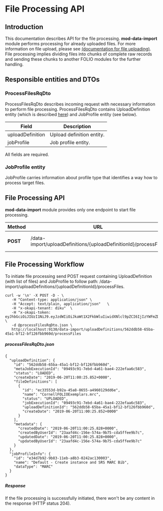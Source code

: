 # File Processing API

## Introduction

This documentation describes API for the file processing. 
**mod-data-import** module performs processing for already uploaded files. For more information on file upload, please see [(documentation for file uploading)](FileUploadApi.md).
File processing implies dividing files into chunks of complete raw records and sending these chunks to another FOLIO modules for the further handling.

## Responsible entities and DTOs

### ProcessFilesRqDto

ProcessFilesRqDto describes incoming request with necessary information to perform file processing. ProcessFilesRqDto contains UploadDefinition entity (which is described [here](FileUploadApi.md)) and JobProfile entity (see below).

|Field | Description |
| ------ | ------ |
| uploadDefinition | Upload definition entity. |
| jobProfile | Job profile entity. |
All fields are required.

### JobProfile entity 

JobProfile carries information about profile type that identifies a way how to process target files.

## File Processing API

**mod-data-import** module provides only one endpoint to start file processing.

| Method | URL | ContentType |Description |
| ------ |------ | ------ |------ |
| **POST** | /data-import/uploadDefinitions/{uploadDefinitionId}/processFiles  | application/json | Starts the file processing |

## File Processing Workflow

To initiate file processing send POST request containing UploadDefinition (with list of files) and JobProfile 
to follow path: /data-import/uploadDefinitions/{uploadDefinitionId}/processFiles.
```
curl -w '\n' -X POST -D - \
   -H "Content-type: application/json" \
   -H "Accept: text/plain, application/json"   \
   -H "x-okapi-tenant: diku"  \
   -H "x-okapi-token: eyJhbGciOiJIUzI1NiJ9.eyJzdWIiOiJkaWt1X2FkbWluIiwidXNlcl9pZCI6IjIzYWFmZDRjLTE1NmUtNTc0YS05Yjc1LWNkYTVmZmVlOWI3YyIsImNhY2hlX2tleSI6ImU4MmYwODc0LTI5NGEtNDc2ZS1hOTZhLTAxMDU2YWE1N2EzYSIsImlhdCI6MTU2MTAxNzUxNiwidGVuYW50IjoiZGlrdSJ9.h_IJSUrGJ2hK06St79vGpWPNwzczkBDUk6q4Y7p_9K0" \
   -d @processFilesRqDto.json \
   http://localhost:9130/data-import/uploadDefinitions/562ddb58-65ba-45a1-bf12-bf126fbb960d/processFiles
```

##### processFilesRqDto.json

```
{
  "uploadDefinition": {
    "id": "562ddb58-65ba-45a1-bf12-bf126fbb960d",
    "metaJobExecutionId": "09493c91-7ebd-4a61-bae4-222efaa6c583",
    "status": "LOADED",
    "createDate": "2019-06-20T11:00:25.852+0000",
    "fileDefinitions": [
      {
        "id": "ec33553d-b92a-45a8-8655-a4960129dd6e",
        "name": "CornellFOLIOExemplars.mrc",
        "status": "UPLOADED",
        "jobExecutionId": "09493c91-7ebd-4a61-bae4-222efaa6c583",
        "uploadDefinitionId": "562ddb58-65ba-45a1-bf12-bf126fbb960d",
        "createDate": "2019-06-20T11:00:25.852+0000"
      }
    ],
    "metadata": {
      "createdDate": "2019-06-20T11:00:25.828+0000",
      "createdByUserId": "23aafd4c-156e-574a-9b75-cda5ffee9b7c",
      "updatedDate": "2019-06-20T11:00:25.828+0000",
      "updatedByUserId": "23aafd4c-156e-574a-9b75-cda5ffee9b7c"
    }
  },
  "jobProfileInfo": {
    "id": "e34d7b92-9b83-11eb-a8b3-0242ac130003",
    "name": "Default - Create instance and SRS MARC Bib",
    "dataType": "MARC"
  }
}
```

##### Response

If the file processing is successfully initiated, there won't be any content in the response (HTTP status 204).
